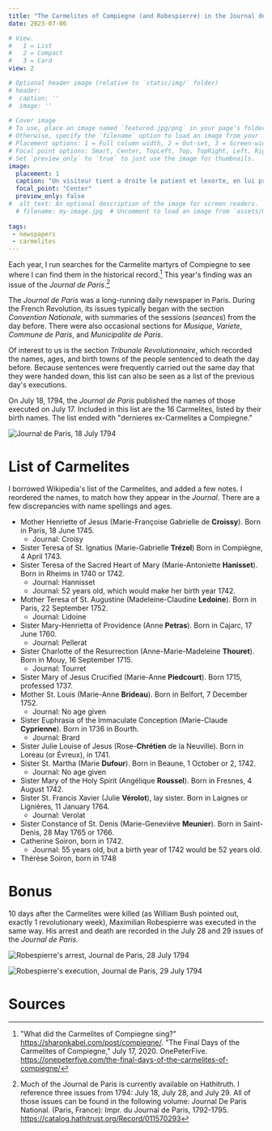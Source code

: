 ```yaml
---
title: "The Carmelites of Compiegne (and Robespierre) in the Journal de Paris"
date: 2023-07-06

# View.
#   1 = List
#   2 = Compact
#   3 = Card
view: 2

# Optional header image (relative to `static/img/` folder)
# header:
#  caption: ''
#  image: ''
 
# Cover image
# To use, place an image named `featured.jpg/png` in your page's folder.
# Otherwise, specify the `filename` option to load an image from your `assets/media/` folder.
# Placement options: 1 = Full column width, 2 = Out-set, 3 = Screen-width
# Focal point options: Smart, Center, TopLeft, Top, TopRight, Left, Right, BottomLeft, Bottom, BottomRight
# Set `preview_only` to `true` to just use the image for thumbnails.
image:
  placement: 1
  caption: "Un visiteur tient a droite le patient et lexorte, en lui presentant le crucifix, tandis que le confesseur à gauche lui donne labsolution. 1792-1794. Bibliothèque nationale de France."
  focal_point: "Center"
  preview_only: false
#  alt_text: An optional description of the image for screen readers.
  # filename: my-image.jpg  # Uncomment to load an image from `assets/media/` instead.
  
tags:
 - newspapers
 - carmelites
---
```


Each year, I run searches for the Carmelite martyrs of Compiegne to see where I can find them in the historical record.[^1] This year's finding was an issue of the _Journal de Paris_.[^2] 

The _Journal de Paris_ was a long-running daily newspaper in Paris. During the French Revolution, its issues typically began with the section _Convention Nationale_, with summaries of the sessions (_seances_) from the day before. There were also occasional sections for _Musique_, _Variete_, _Commune de Paris_, and _Municipalite de Paris_. 

Of interest to us is the section _Tribunale Revolutionnaire_, which recorded the names, ages, and birth towns of the people sentenced to death the day before. Because sentences were frequently carried out the same day that they were handed down, this list can also be seen as a list of the previous day's executions. 

On July 18, 1794, the _Journal de Paris_ published the names of those executed on July 17. Included in this list are the 16 Carmelites, listed by their birth names. The list ended with "dernieres ex-Carmelites a Compiegne." 

![](/uploads/carmelites-journal/carmelites.png "Journal de Paris, 18 July 1794")

# List of Carmelites

I borrowed Wikipedia's list of the Carmelites, and added a few notes. I reordered the names, to match how they appear in the _Journal_. There are a few discrepancies with name spellings and ages. 

- Mother Henriette of Jesus (Marie-Françoise Gabrielle de **Croissy**). Born in Paris, 18 June 1745.
  - Journal: Croisy
- Sister Teresa of St. Ignatius (Marie-Gabrielle **Trézel**) Born in Compiègne, 4 April 1743.
- Sister Teresa of the Sacred Heart of Mary (Marie-Antoniette **Hanisset**). Born in Rheims in 1740 or 1742.
  - Journal: Hannisset
  - Journal: 52 years old, which would make her birth year 1742.  
- Mother Teresa of St. Augustine (Madeleine-Claudine **Ledoine**). Born in Paris, 22 September 1752.
  - Journal: Lidoine
- Sister Mary-Henrietta of Providence (Anne **Petras**). Born in Cajarc, 17 June 1760.
  - Journal: Pellerat
- Sister Charlotte of the Resurrection (Anne-Marie-Madeleine **Thouret**). Born in Mouy, 16 September 1715.
  - Journal: Tourret
- Sister Mary of Jesus Crucified (Marie-Anne **Piedcourt**). Born 1715, professed 1737.
- Mother St. Louis (Marie-Anne **Brideau**). Born in Belfort, 7 December 1752.
  - Journal: No age given
- Sister Euphrasia of the Immaculate Conception (Marie-Claude **Cyprienne**). Born in 1736 in Bourth.
  - Journal: Brard
- Sister Julie Louise of Jesus (Rose-**Chrétien** de la Neuville). Born in Loreau (or Évreux), in 1741.
- Sister St. Martha (Marie **Dufour**). Born in Beaune, 1 October or 2, 1742. 
  - Journal: No age given
- Sister Mary of the Holy Spirit (Angélique **Roussel**). Born in Fresnes, 4 August 1742.
- Sister St. Francis Xavier (Julie **Vérolot**), lay sister. Born in Laignes or Lignières, 11 January 1764.
  - Journal: Verolat
- Sister Constance of St. Denis (Marie-Geneviève **Meunier**). Born in Saint-Denis, 28 May 1765 or 1766.
- Catherine Soiron, born in 1742.
  - Journal: 55 years old, but a birth year of 1742 would be 52 years old.
- Thérèse Soiron, born in 1748

# Bonus

10 days after the Carmelites were killed (as William Bush pointed out, exactly 1 revolutionary week), Maximilian Robespierre was executed in the same way. His arrest and death are recorded in the July 28 and 29 issues of the _Journal de Paris_. 

![](/uploads/carmelites-journal/robespierre_arrest.png "Robespierre's arrest, Journal de Paris, 28 July 1794")

![](/uploads/carmelites-journal/robespierre_death.png "Robespierre's execution, Journal de Paris, 29 July 1794")

# Sources

[^1]: "What did the Carmelites of Compiegne sing?" https://sharonkabel.com/post/compiegne/. "The Final Days of the Carmelites of Compiegne," July 17, 2020. OnePeterFive. https://onepeterfive.com/the-final-days-of-the-carmelites-of-compiegne/

[^2]: Much of the Journal de Paris is currently available on Hathitruth. I reference three issues from 1794: July 18, July 28, and July 29. All of those issues can be found in the following volume: Journal De Paris National. (Paris, France): Impr. du Journal de Paris, 1792-1795. https://catalog.hathitrust.org/Record/011570293
